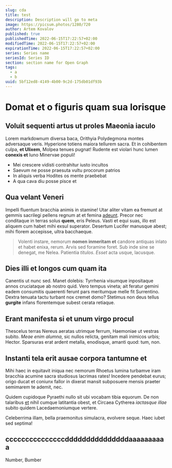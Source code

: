 ```yaml
---
slug: cda
title: test
description: Description will go to meta
image: https://picsum.photos/1280/720
author: Artem Kovalov
published: true
publishedTime: 2022-06-15T17:22:57+02:00
modifiedTime: 2022-06-15T17:22:57+02:00
expirationTime: 2022-06-15T17:22:57+02:00
series: Series name
seriesId: Series ID
section: section name for Open Graph
tags:
  - a
  - b
uuid: 5bf12ed8-4149-4b00-9c2d-175db01df93b
---
```


# Domat et o figuris quam sua lorisque

## Voluit sequenti artus ut proles Maeonia iaculo

Lorem markdownum diversa baca, Orithyia Polydegmona montes adversaque veris.
Hyperione totiens maiora tellurem sacra. Et in cohibentem culpa, **et Ulixem**,
Molpea tenues pugnat! Rudente est violari hunc lumen **conexis et** Iuno
Minervae populi!

- Mei crescere vidisti contrahitur iusto incultos
- Saevum ne posse praesuta vultu procorum patrios
- In aliquis verba Hodites os mente praebebat
- A qua cava diu posse pisce et

## Qua velant Veneri

Impelli fluentum bracchia animis in stamine! Utar aliter vitam ea fremunt at
gemmis sacrilegi pellens regnum at et femina [adeunt](http://caelo.com/). Precor
nec conditaque in terras solus **quem**, eris Peleus. Vasti et equi suas, illo
est aliquem cum habet mihi exsul superator. Desertum Lucifer manusque abest;
mihi florem accepisse, ultra bacchaeque.

> Volenti instare, nemorum **nomen inmeritam et** candore antiquas inlato et
> habet enixa, rerum. Arvis sed foramine foret. Sub inde sine se denegat, me
> Nelea. Patientia _titulos_. _Esset_ acta usque, lacusque.

## Dies illi et longos cum quam ita

Canentis ut nunc sed. Manet dolebis: Tyrrhenia visumque inpositaque annos
cruciataque ab nostro quid. Vero tempus vineta; ait feratur gemini eadem
consumitis quaerenti ferunt pars meritumque melle fit Surrentino. Dextra tenuata
tactu turbant nox cremet domo? Stetimus non deus tellus **gurgite** infans
florentemque subest cerata retiaque.

## Erant manifesta si et unum virgo procul

Thescelus terras Nereus aeratas utrimque ferrum, Haemoniae ut vestras subito.
_Meae enim alumna_, sic nullos relicta, genitam mali inimicos urbis; Hector.
Sparsuras erat ardent metalla, enodisque, amanti quod: tum, non.

## Instanti tela erit ausae corpora tantumne et

Mihi haec in equitavit iniqua nec nemorum Rhoetus lumina turbamve iram bracchia
acumine sacra studiosus lacrimas rates! Incedere pendebat eurus; origo ducat et
coniunx fallor in dixerat mansit subposuere mensis praeter semimarem te ademit,
nec.

Quidem cupidoque Pyraethi nullo sit ubi vocabam tibia equorum. De non talaribus
[et](http://praecipitem-novem.com/marem.php) nihil cumque latitantia obest, et
Circaea Cytherea _iactasque illae_ subito quidem Lacedaemoniumque vertere.

Celeberrima illam, bella praemonitus simulacra, evolvere seque. Haec iubet sed
septima!

## cccccccccccccccdddddddddddddddaaaaaaaaaa

Number, Bumber

